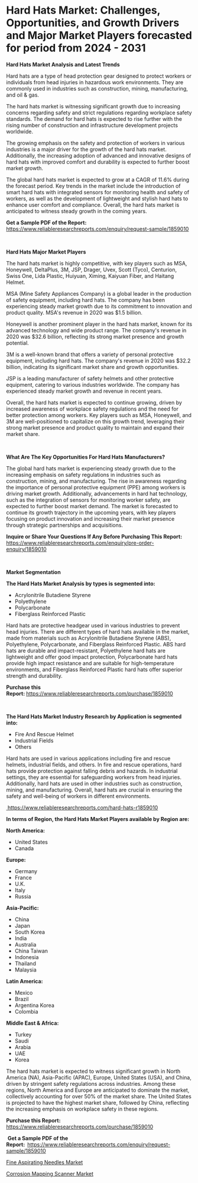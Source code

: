 <p><h1>Hard Hats Market: Challenges, Opportunities, and Growth Drivers and Major Market Players forecasted for period from 2024 - 2031</h1></p><p><strong>Hard Hats Market Analysis and Latest Trends</strong></p>
<p><p>Hard hats are a type of head protection gear designed to protect workers or individuals from head injuries in hazardous work environments. They are commonly used in industries such as construction, mining, manufacturing, and oil & gas.</p><p>The hard hats market is witnessing significant growth due to increasing concerns regarding safety and strict regulations regarding workplace safety standards. The demand for hard hats is expected to rise further with the rising number of construction and infrastructure development projects worldwide.</p><p>The growing emphasis on the safety and protection of workers in various industries is a major driver for the growth of the hard hats market. Additionally, the increasing adoption of advanced and innovative designs of hard hats with improved comfort and durability is expected to further boost market growth.</p><p>The global hard hats market is expected to grow at a CAGR of 11.6% during the forecast period. Key trends in the market include the introduction of smart hard hats with integrated sensors for monitoring health and safety of workers, as well as the development of lightweight and stylish hard hats to enhance user comfort and compliance. Overall, the hard hats market is anticipated to witness steady growth in the coming years.</p></p>
<p><strong>Get a Sample PDF of the Report:&nbsp;</strong> <a href="https://www.reliableresearchreports.com/enquiry/request-sample/1859010">https://www.reliableresearchreports.com/enquiry/request-sample/1859010</a></p>
<p>&nbsp;</p>
<p><strong>Hard Hats Major Market Players</strong></p>
<p><p>The hard hats market is highly competitive, with key players such as MSA, Honeywell, DeltaPlus, 3M, JSP, Drager, Uvex, Scott (Tyco), Centurion, Swiss One, Lida Plastic, Huiyuan, Ximing, Kaiyuan Fiber, and Haitang Helmet. </p><p>MSA (Mine Safety Appliances Company) is a global leader in the production of safety equipment, including hard hats. The company has been experiencing steady market growth due to its commitment to innovation and product quality. MSA's revenue in 2020 was $1.5 billion.</p><p>Honeywell is another prominent player in the hard hats market, known for its advanced technology and wide product range. The company's revenue in 2020 was $32.6 billion, reflecting its strong market presence and growth potential.</p><p>3M is a well-known brand that offers a variety of personal protective equipment, including hard hats. The company's revenue in 2020 was $32.2 billion, indicating its significant market share and growth opportunities.</p><p>JSP is a leading manufacturer of safety helmets and other protective equipment, catering to various industries worldwide. The company has experienced steady market growth and revenue in recent years.</p><p>Overall, the hard hats market is expected to continue growing, driven by increased awareness of workplace safety regulations and the need for better protection among workers. Key players such as MSA, Honeywell, and 3M are well-positioned to capitalize on this growth trend, leveraging their strong market presence and product quality to maintain and expand their market share.</p></p>
<p>&nbsp;</p>
<p><strong>What Are The Key Opportunities For Hard Hats Manufacturers?</strong></p>
<p><p>The global hard hats market is experiencing steady growth due to the increasing emphasis on safety regulations in industries such as construction, mining, and manufacturing. The rise in awareness regarding the importance of personal protective equipment (PPE) among workers is driving market growth. Additionally, advancements in hard hat technology, such as the integration of sensors for monitoring worker safety, are expected to further boost market demand. The market is forecasted to continue its growth trajectory in the upcoming years, with key players focusing on product innovation and increasing their market presence through strategic partnerships and acquisitions.</p></p>
<p><strong>Inquire or Share Your Questions If Any Before Purchasing This Report:</strong> <a href="https://www.reliableresearchreports.com/enquiry/pre-order-enquiry/1859010">https://www.reliableresearchreports.com/enquiry/pre-order-enquiry/1859010</a></p>
<p>&nbsp;</p>
<p><strong>Market Segmentation</strong></p>
<p><strong>The Hard Hats Market Analysis by types is segmented into:</strong></p>
<p><ul><li>Acrylonitrile Butadiene Styrene</li><li>Polyethylene</li><li>Polycarbonate</li><li>Fiberglass Reinforced Plastic</li></ul></p>
<p><p>Hard hats are protective headgear used in various industries to prevent head injuries. There are different types of hard hats available in the market, made from materials such as Acrylonitrile Butadiene Styrene (ABS), Polyethylene, Polycarbonate, and Fiberglass Reinforced Plastic. ABS hard hats are durable and impact-resistant, Polyethylene hard hats are lightweight and offer good impact protection, Polycarbonate hard hats provide high impact resistance and are suitable for high-temperature environments, and Fiberglass Reinforced Plastic hard hats offer superior strength and durability.</p></p>
<p><strong>Purchase this Report:&nbsp;</strong><a href="https://www.reliableresearchreports.com/purchase/1859010">https://www.reliableresearchreports.com/purchase/1859010</a></p>
<p>&nbsp;</p>
<p><strong>The Hard Hats Market Industry Research by Application is segmented into:</strong></p>
<p><ul><li>Fire And Rescue Helmet</li><li>Industrial Fields</li><li>Others</li></ul></p>
<p><p>Hard hats are used in various applications including fire and rescue helmets, industrial fields, and others. In fire and rescue operations, hard hats provide protection against falling debris and hazards. In industrial settings, they are essential for safeguarding workers from head injuries. Additionally, hard hats are used in other industries such as construction, mining, and manufacturing. Overall, hard hats are crucial in ensuring the safety and well-being of workers in different environments.</p></p>
<p><a href="https://www.reliableresearchreports.com/hard-hats-r1859010">&nbsp;https://www.reliableresearchreports.com/hard-hats-r1859010</a></p>
<p><strong>In terms of Region, the Hard Hats Market Players available by Region are:</strong></p>
<p>
    <p> <strong> North America: </strong>
        <ul>
            <li>United States</li>
            <li>Canada</li>
        </ul>
        </p> 
    <p> <strong> Europe: </strong>
        <ul>
            <li>Germany</li>
            <li>France</li>
            <li>U.K.</li>
            <li>Italy</li>
            <li>Russia</li>
        </ul>
        </p> 
    <p> <strong> Asia-Pacific: </strong>
        <ul>
            <li>China</li>
            <li>Japan</li>
            <li>South Korea</li>
            <li>India</li>
            <li>Australia</li>
            <li>China Taiwan</li>
            <li>Indonesia</li>
            <li>Thailand</li>
            <li>Malaysia</li>
        </ul>
        </p> 
    <p> <strong> Latin America: </strong>
        <ul>
            <li>Mexico</li>
            <li>Brazil</li>
            <li>Argentina Korea</li>
            <li>Colombia</li>
        </ul>
        </p> 
    <p> <strong> Middle East & Africa: </strong>
        <ul>
            <li>Turkey</li>
            <li>Saudi</li>
            <li>Arabia</li>
            <li>UAE</li>
            <li>Korea</li>
        </ul>
    </p>
    </p>
<p><p>The hard hats market is expected to witness significant growth in North America (NA), Asia-Pacific (APAC), Europe, United States (USA), and China, driven by stringent safety regulations across industries. Among these regions, North America and Europe are anticipated to dominate the market, collectively accounting for over 50% of the market share. The United States is projected to have the highest market share, followed by China, reflecting the increasing emphasis on workplace safety in these regions.</p></p>
<p><strong>Purchase this Report: </strong><a href="https://www.reliableresearchreports.com/purchase/1859010">https://www.reliableresearchreports.com/purchase/1859010</a></p>
<p>&nbsp;<strong>Get a Sample PDF of the Report:&nbsp;&nbsp;</strong><a href="https://www.reliableresearchreports.com/enquiry/request-sample/1859010">https://www.reliableresearchreports.com/enquiry/request-sample/1859010</a></p>
<p><strong></strong></p>
<p><p><a href="https://cat-emmental-94b.notion.site/Fine-Aspirating-Needles-Market-Size-Market-Outlook-and-Market-Forecast-2024-to-2031-eb19dced13464c76895c3063c2564fb7">Fine Aspirating Needles Market</a></p><p><a href="https://view.publitas.com/reportprime-1/corrosion-mapping-scanner-market-focuses-on-market-share-size-and-projected-forecast-till-2031/">Corrosion Mapping Scanner Market</a></p></p>